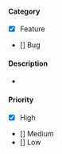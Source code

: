 #### Category

- [x] Feature
- [] Bug

#### Description

* 

#### Priority

- [x] High
- [] Medium
- [] Low

